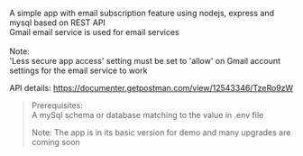 A simple app with email subscription feature using nodejs, express and mysql based on REST API </br>
Gmail email service is used for email services </br>
</br>
Note: </br>
'Less secure app access' setting must be set to 'allow' on Gmail account settings for the email service to work

API details: https://documenter.getpostman.com/view/12543346/TzeRo9zW

>Prerequisites: <br/>
>A mySql schema or database matching to the value in .env file <br/>
>
>Note:
>The app is in its basic version for demo and many upgrades are coming soon <br/>
